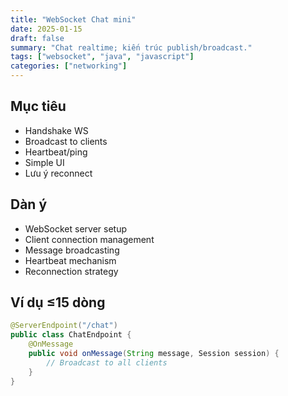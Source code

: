 ```yaml
---
title: "WebSocket Chat mini"
date: 2025-01-15
draft: false
summary: "Chat realtime; kiến trúc publish/broadcast."
tags: ["websocket", "java", "javascript"]
categories: ["networking"]
---
```


## Mục tiêu

- Handshake WS
- Broadcast to clients
- Heartbeat/ping
- Simple UI
- Lưu ý reconnect

## Dàn ý

- WebSocket server setup
- Client connection management
- Message broadcasting
- Heartbeat mechanism
- Reconnection strategy

## Ví dụ ≤15 dòng

```java
@ServerEndpoint("/chat")
public class ChatEndpoint {
    @OnMessage
    public void onMessage(String message, Session session) {
        // Broadcast to all clients
    }
}
```
